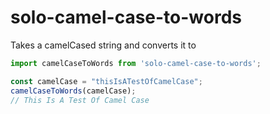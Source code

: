 # solo-camel-case-to-words

Takes a camelCased string and converts it to 

```js
import camelCaseToWords from 'solo-camel-case-to-words';

const camelCase = "thisIsATestOfCamelCase";
camelCaseToWords(camelCase);
// This Is A Test Of Camel Case
```